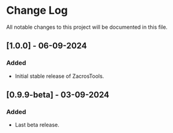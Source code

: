 
# Change Log
All notable changes to this project will be documented in this file.
 
## [1.0.0] - 06-09-2024
### Added
- Initial stable release of ZacrosTools.

## [0.9.9-beta] - 03-09-2024
### Added
- Last beta release.
